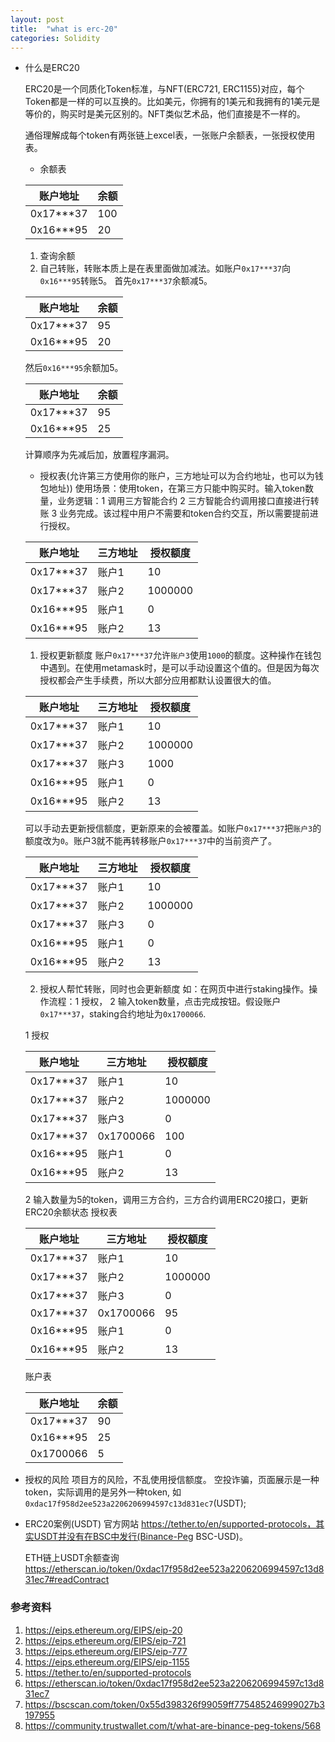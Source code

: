```yaml
---
layout: post
title:  "what is erc-20"
categories: Solidity
---
```


- 什么是ERC20

  ERC20是一个同质化Token标准，与NFT(ERC721, ERC1155)对应，每个Token都是一样的可以互换的。比如美元，你拥有的1美元和我拥有的1美元是等价的，购买时是美元区别的。NFT类似艺术品，他们直接是不一样的。

  通俗理解成每个token有两张链上excel表，一张账户余额表，一张授权使用表。

  * 余额表

  | 账户地址      | 余额      |
  |--------------|----------|
  | 0x17***37    |  100     |
  | 0x16***95    |   20     |

  1. 查询余额
  2. 自己转账，转账本质上是在表里面做加减法。如账户`0x17***37`向`0x16***95`转账5。
  首先`0x17***37`余额减5。

  | 账户地址      | 余额      |
  |--------------|----------|
  | 0x17***37    |   95     |
  | 0x16***95    |   20     |

  然后`0x16***95`余额加5。

  | 账户地址      | 余额      |
  |--------------|----------|
  | 0x17***37    |   95     |
  | 0x16***95    |   25     |

  计算顺序为先减后加，放置程序漏洞。


  * 授权表(允许第三方使用你的账户，三方地址可以为合约地址，也可以为钱包地址))
  使用场景：使用token，在第三方只能中购买时。输入token数量，业务逻辑：1 调用三方智能合约 2 三方智能合约调用接口直接进行转账 3 业务完成。该过程中用户不需要和token合约交互，所以需要提前进行授权。

  | 账户地址     | 三方地址      | 授权额度    |
  |-------------|-------------|------------|
  | 0x17***37   | 账户1        | 10         |
  | 0x17***37   | 账户2        | 1000000    |
  | 0x16***95   | 账户1        | 0          |
  | 0x16***95   | 账户2        | 13         |

  1. 授权更新额度
  账户`0x17***37`允许`账户3`使用`1000`的额度。这种操作在钱包中遇到。在使用metamask时，是可以手动设置这个值的。但是因为每次授权都会产生手续费，所以大部分应用都默认设置很大的值。

  | 账户地址     | 三方地址      | 授权额度    |
  |-------------|-------------|------------|
  | 0x17***37   | 账户1        | 10         |
  | 0x17***37   | 账户2        | 1000000    |
  | 0x17***37   | 账户3        | 1000       |
  | 0x16***95   | 账户1        | 0          |
  | 0x16***95   | 账户2        | 13         |


  可以手动去更新授信额度，更新原来的会被覆盖。如账户`0x17***37`把`账户3`的额度改为`0`。账户3就不能再转移账户`0x17***37`中的当前资产了。

  | 账户地址     | 三方地址      | 授权额度    |
  |-------------|-------------|------------|
  | 0x17***37   | 账户1        | 10         |
  | 0x17***37   | 账户2        | 1000000    |
  | 0x17***37   | 账户3        | 0          |
  | 0x16***95   | 账户1        | 0          |
  | 0x16***95   | 账户2        | 13         |


  2. 授权人帮忙转账，同时也会更新额度
  如：在网页中进行staking操作。操作流程：1 授权， 2 输入token数量，点击完成按钮。假设账户`0x17***37`，staking合约地址为`0x1700066`.

  1 授权

  | 账户地址     | 三方地址      | 授权额度    |
  |-------------|-------------|------------|
  | 0x17***37   | 账户1        | 10         |
  | 0x17***37   | 账户2        | 1000000    |
  | 0x17***37   | 账户3        | 0          |
  | 0x17***37   | 0x1700066   | 100        |
  | 0x16***95   | 账户1        | 0          |
  | 0x16***95   | 账户2        | 13         |

  2 输入数量为5的token，调用三方合约，三方合约调用ERC20接口，更新ERC20余额状态
  授权表

  | 账户地址     | 三方地址      | 授权额度    |
  |-------------|-------------|------------|
  | 0x17***37   | 账户1        | 10         |
  | 0x17***37   | 账户2        | 1000000    |
  | 0x17***37   | 账户3        | 0          |
  | 0x17***37   | 0x1700066   | 95         |
  | 0x16***95   | 账户1        | 0          |
  | 0x16***95   | 账户2        | 13         |

  账户表

  | 账户地址      | 余额      |
  |--------------|----------|
  | 0x17***37    |   90     |
  | 0x16***95    |   25     |
  | 0x1700066    |   5     |


- 授权的风险
  项目方的风险，不乱使用授信额度。
  空投诈骗，页面展示是一种token，实际调用的是另外一种token, 如`0xdac17f958d2ee523a2206206994597c13d831ec7`(USDT);


- ERC20案例(USDT)
  官方网站 https://tether.to/en/supported-protocols，其实USDT并没有在BSC中发行(Binance-Peg BSC-USD)。

  ETH链上USDT余额查询 https://etherscan.io/token/0xdac17f958d2ee523a2206206994597c13d831ec7#readContract


### 参考资料
1. https://eips.ethereum.org/EIPS/eip-20
2. https://eips.ethereum.org/EIPS/eip-721
3. https://eips.ethereum.org/EIPS/eip-777
4. https://eips.ethereum.org/EIPS/eip-1155
5. https://tether.to/en/supported-protocols
6. https://etherscan.io/token/0xdac17f958d2ee523a2206206994597c13d831ec7
7. https://bscscan.com/token/0x55d398326f99059ff775485246999027b3197955
8. https://community.trustwallet.com/t/what-are-binance-peg-tokens/568
